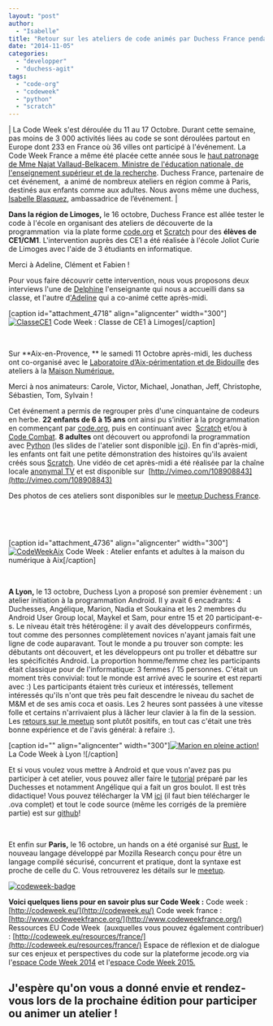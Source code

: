 ```yaml
---
layout: "post"
author: 
  - "Isabelle"
title: "Retour sur les ateliers de code animés par Duchess France pendant la Code Week"
date: "2014-11-05"
categories: 
  - "developper"
  - "duchess-agit"
tags: 
  - "code-org"
  - "codeweek"
  - "python"
  - "scratch"
---
```


| La Code Week s'est déroulée du 11 au 17 Octobre. Durant cette semaine, pas moins de 3 000 activités liées au code se sont déroulées partout en Europe dont 233 en France où 36 villes ont participé à l'événement. La Code Week France a même été placée cette année sous le [haut patronage de Mme Najat Vallaud-Belkacem, Ministre de l'éducation nationale, de l'enseignement supérieur et de la recherche](http://www.najat-vallaud-belkacem.com/2014/10/15/la-semaine-du-code-en-europe-sous-le-haut-patronage-de-najat-vallaud-belkacem/). Duchess France, partenaire de cet événement,  a animé de nombreux ateliers en région comme à Paris, destinés aux enfants comme aux adultes. Nous avons même une duchess, [Isabelle Blasquez](http://events.codeweek.eu/ambassadors/#France), ambassadrice de l’événement. |

**Dans la région de Limoges,** le 16 octobre, Duchess France est allée tester le code à l'école en organisant des ateliers de découverte de la programmation  via la plate forme [code.org](http://code.org/) et [Scratch](http://scratch.mit.edu/) pour des **élèves de CE1/CM1**. L'intervention auprès des CE1 a été réalisée à l'école Joliot Curie de Limoges avec l'aide de 3 étudiants en informatique.

Merci à Adeline, Clément et Fabien !

Pour vous faire découvrir cette intervention, nous vous proposons deux interviews l'une de [Delphine](http://www.duchess-france.org/code-week-interview-de-delphine-enseignante-en-ce1/ "Code Week, interview de Delphine, enseignante en CE1") l'enseignante qui nous a accueilli dans sa classe, et l'autre d['Adeline](http://www.duchess-france.org/interview-dadeline-animatrice-dateliers-pour-enfants-pendant-la-code-week/ "Interview d’Adeline, animatrice d’ateliers pour enfants pendant la Code Week") qui a co-animé cette après-midi.

\[caption id="attachment\_4718" align="aligncenter" width="300"\][![ClasseCE1](/assets/2014/11/2014-11-05-retour-sur-les-ateliers-de-code-animes-par-duchess-france-pendant-la-code-week/ClasseCE1-300x225.jpg)](http://www.duchess-france.org/wp-content/uploads/2014/10/ClasseCE1.jpg) Code Week : Classe de CE1 à Limoges\[/caption\]

 

Sur **Aix-en-Provence, ** le samedi 11 Octobre après-midi, les duchess ont co-organisé avec le [Laboratoire d’Aix-périmentation et de Bidouille](http://labaixbidouille.com/fablab/) des ateliers à la [Maison Numérique.](http://www.maison-numerique.net/)

Merci à nos animateurs: Carole, Victor, Michael, Jonathan, Jeff, Christophe, Sébastien, Tom, Sylvain !

Cet événement a permis de regrouper près d'une cinquantaine de codeurs en herbe. **22 enfants de 6 à 15 ans** ont ainsi pu s’initier à la programmation en commençant par [code.org](http://code.org/ "code.org"), puis en continuant avec  [Scratch](http://scratch.mit.edu/) et/ou à [Code Combat](http://codecombat.com/). **8 adultes** ont découvert ou approfondi la programmation avec [Python](https://www.python.org/) (les slides de l'atelier sont disponible [ici](http://fr.slideshare.net/bbourgois/code-week-python "ici")). En fin d'après-midi, les enfants ont fait une petite démonstration des histoires qu'ils avaient créés sous [Scratch](http://scratch.mit.edu/). Une vidéo de cet après-midi a été réalisée par la chaîne locale [anonymal TV](http://www.anonymal.tv/) et est disponible sur  [http://vimeo.com/108908843](http://vimeo.com/108908843) 

Des photos de ces ateliers sont disponibles sur le [meetup Duchess France](http://www.meetup.com/Duchess-France-Meetup/photos/).

 

 

\[caption id="attachment\_4736" align="aligncenter" width="300"\][![CodeWeekAix](/assets/2014/11/2014-11-05-retour-sur-les-ateliers-de-code-animes-par-duchess-france-pendant-la-code-week/CodeWeekAix-300x225.jpg)](http://www.duchess-france.org/wp-content/uploads/2014/10/CodeWeekAix.jpg) Code Week : Atelier enfants et adultes à la maison du numérique à Aix\[/caption\]

 

**A Lyon,** le 13 octobre, Duchess Lyon a proposé son premier évènement : un atelier initiation à la programmation Android. Il y avait 6 encadrants: 4 Duchesses, Angélique, Marion, Nadia et Soukaina et les 2 membres du Android User Group local, Maykel et Sam, pour entre 15 et 20 participant-e-s. Le niveau était très hétérogène: il y avait des développeurs confirmés, tout comme des personnes complètement novices n'ayant jamais fait une ligne de code auparavant. Tout le monde a pu trouver son compte: les débutants ont découvert, et les développeurs ont pu troller et débattre sur les spécificités Android. La proportion homme/femme chez les participants était classique pour de l'informatique: 3 femmes / 15 personnes. C'était un moment très convivial: tout le monde est arrivé avec le sourire et est reparti avec :) Les participants étaient très curieux et intéressés, tellement intéressés qu'ils n'ont que très peu fait descendre le niveau du sachet de M&M et de ses amis coca et oasis. Les 2 heures sont passées à une vitesse folle et certains n'arrivaient plus à lâcher leur clavier à la fin de la session. Les [retours sur le meetup](http://www.meetup.com/Duchess-France-Meetup/events/207546922/) sont plutôt positifs, en tout cas c'était une très bonne expérience et de l'avis général: à refaire :).

\[caption id="" align="aligncenter" width="300"\][![Marion en pleine action!](/assets/2014/11/2014-11-05-retour-sur-les-ateliers-de-code-animes-par-duchess-france-pendant-la-code-week/highres_422039342.jpeg)](http://photos1.meetupstatic.com/photos/event/e/7/c/e/highres_422039342.jpeg) La Code Week à Lyon !\[/caption\]

Et si vous voulez vous mettre à Android et que vous n'avez pas pu participer à cet atelier, vous pouvez aller faire le [tutorial](http://www.winris.fr/atelier/tutorial.html) préparé par les Duchesses et notamment Angélique qui a fait un gros boulot. Il est très didactique! Vous pouvez télécharger la VM [ici](https://drive.google.com/folderview?id=0B21ocoTIh_raT08wQmpWMlY3U0U&usp=sharing) (il faut bien télécharger le .ova complet) et tout le code source (même les corrigés de la première partie) est sur [github](https://github.com/AngeliqueH/atelier-android-code-week)!

 

Et enfin sur **Paris,** le 16 octobre, un hands on a été organisé sur [Rust](http://www.rust-lang.org/), le nouveau langage développé par Mozilla Research conçu pour être un langage compilé sécurisé, concurrent et pratique, dont la syntaxe est proche de celle du C. Vous retrouverez les détails sur le [meetup](http://www.meetup.com/Duchess-France-Meetup/events/211181082/ "meetup rust").

[![codeweek-badge](/assets/2014/11/2014-11-05-retour-sur-les-ateliers-de-code-animes-par-duchess-france-pendant-la-code-week/codeweek-badge-300x105.png)](http://www.duchess-france.org/wp-content/uploads/2014/10/codeweek-badge.png)

**Voici quelques liens pour en savoir plus sur Code Week :** Code week : [http://codeweek.eu/](http://codeweek.eu/) Code week france : [http://www.codeweekfrance.org/](http://www.codeweekfrance.org/) Ressources EU Code Week  (auxquelles vous pouvez également contribuer) : [http://codeweek.eu/resources/france/](http://codeweek.eu/resources/france/) Espace de réflexion et de dialogue sur ces enjeux et perspectives du code sur la plateforme jecode.org via l'[espace Code Week 2014](http://forums.jecode.org/category/codeweek/codeweek2014) et l'[espace Code Week 2015.](http://forums.jecode.org/category/codeweek/codeweek2015)

## J'espère qu'on vous a donné envie et rendez-vous lors de la prochaine édition pour participer ou animer un atelier !
